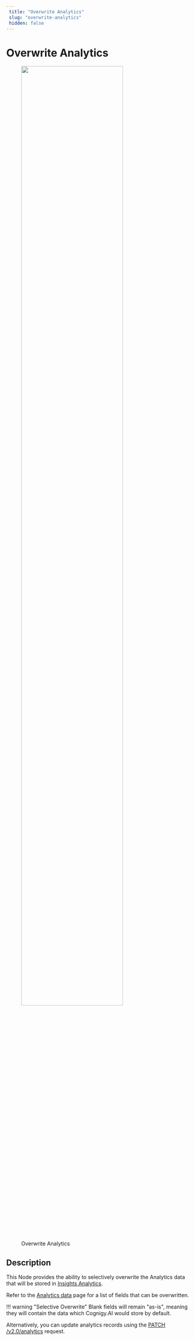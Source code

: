 ```yaml
---
 title: "Overwrite Analytics" 
 slug: "overwrite-analytics" 
 hidden: false 
---
```

# Overwrite Analytics

<figure>
  <img class="image-center" src="{{config.site_url}}ai/flow-nodes/images/other/overwrite-analytics.png" width="80%" />
  <figcaption>Overwrite Analytics</figcaption>
</figure>

## Description
<div class="divider"></div>

This Node provides the ability to selectively overwrite the Analytics data that will be stored in [Insights Analytics](../../../insights/cognigy-insights.md).

Refer to the [Analytics data](../code/analytics-data.md#analytics-fields) page for a list of fields that can be overwritten.

!!! warning "Selective Overwrite"
    Blank fields will remain "as-is", meaning they will contain the data which Cognigy.AI would store by default.

Alternatively, you can update analytics records using the [PATCH /v2.0/analytics](https://api-trial.cognigy.ai/openapi#patch-/v2.0/analytics) request.